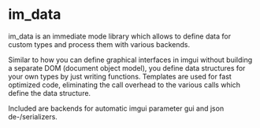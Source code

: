 # im_data

im_data is an immediate mode library which allows to define data for custom types and process them with various backends. 

Similar to how you can define graphical interfaces in imgui without building a separate DOM (document object model), 
you define data structures for your own types by just writing functions.
Templates are used for fast optimized code, eliminating the call overhead to the various calls which define the data structure.

Included are backends for automatic imgui parameter gui and json de-/serializers.
